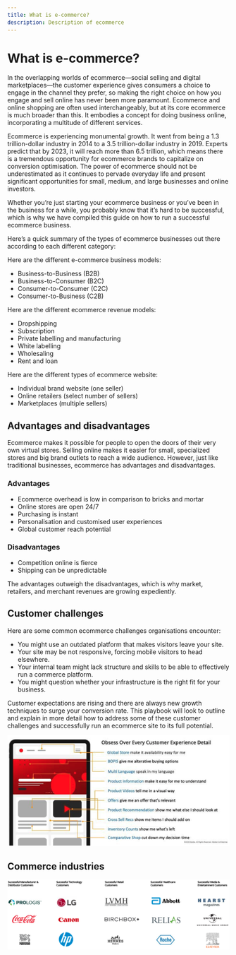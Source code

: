 ```yaml
---
title: What is e-commerce?
description: Description of ecommerce
---
```


# What is e-commerce?

In the overlapping worlds of ecommerce—social selling and digital marketplaces—the customer experience gives consumers a choice to engage in the channel they prefer, so making the right choice on how you engage and sell online has never been more paramount. Ecommerce and online shopping are often used interchangeably, but at its core ecommerce is much broader than this. It embodies a concept for doing business online, incorporating a multitude of different services.

Ecommerce is experiencing monumental growth. It went from being a 1.3 trillion-dollar industry in 2014 to a 3.5 trillion-dollar industry in 2019. Experts predict that by 2023, it will reach more than 6.5 trillion, which means there is a tremendous opportunity for ecommerce brands to capitalize on conversion optimisation. The power of ecommerce should not be underestimated as it continues to pervade everyday life and present significant opportunities for small, medium, and large businesses and online investors.

Whether you’re just starting your ecommerce business or you’ve been in the business for a while, you probably know that it’s hard to be successful, which is why we have compiled this guide on how to run a successful ecommerce business.

Here’s a quick summary of the types of ecommerce businesses out there according to each different category:

Here are the different e-commerce business models:

- Business-to-Business (B2B)
- Business-to-Consumer (B2C)
- Consumer-to-Consumer (C2C)
- Consumer-to-Business (C2B)

Here are the different ecommerce revenue models:

- Dropshipping
- Subscription
- Private labelling and manufacturing
- White labelling
- Wholesaling
- Rent and loan

Here are the different types of ecommerce website:

- Individual brand website (one seller)
- Online retailers (select number of sellers)
- Marketplaces (multiple sellers)

## Advantages and disadvantages

Ecommerce makes it possible for people to open the doors of their very own virtual stores. Selling online makes it easier for small, specialized stores and big brand outlets to reach a wide audience. However, just like traditional businesses, ecommerce has advantages and disadvantages.

### Advantages

- Ecommerce overhead is low in comparison to bricks and mortar
- Online stores are open 24/7
- Purchasing is instant
- Personalisation and customised user experiences
- Global customer reach potential

### Disadvantages

- Competition online is fierce
- Shipping can be unpredictable

The advantages outweigh the disadvantages, which is why market, retailers, and merchant revenues are growing expediently.

## Customer challenges

Here are some common ecommerce challenges organisations encounter:

- You might use an outdated platform that makes visitors leave your site.
- Your site may be not responsive, forcing mobile visitors to head elsewhere.
- Your internal team might lack structure and skills to be able to effectively run a commerce platform.
- You might question whether your infrastructure is the right fit for your business.

Customer expectations are rising and there are always new growth techniques to surge your conversion rate. This playbook will look to outline and explain in more detail how to address some of these customer challenges and successfully run an ecommerce site to its full potential.

![The value of commerce technology](../../assets/playbooks/commerce-tech.png)

## Commerce industries

![The value of commerce technology](../../assets/playbooks/commerce-industries.png)
